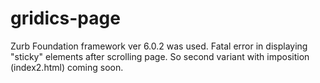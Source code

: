 # gridics-page
Zurb Foundation framework ver 6.0.2 was used. 
Fatal error in displaying "sticky" elements after scrolling page.
So second variant with imposition (index2.html) coming soon.
